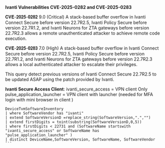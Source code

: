 **Ivanti Vulnerabilities CVE-2025-0282 and CVE-2025-0283**

𝐂𝐕𝐄-𝟐𝟎𝟐𝟓-𝟎𝟐𝟖𝟐  9.0 (Critical) 
A stack-based buffer overflow in Ivanti Connect Secure before version 22.7R2.5, Ivanti Policy Secure before version 22.7R1.2, and Ivanti Neurons for ZTA gateways before version 22.7R2.3 allows a remote unauthenticated attacker to achieve remote code execution. 

𝐂𝐕𝐄-𝟐𝟎𝟐𝟓-𝟎𝟐𝟖𝟑 7.0 (High)
A stack-based buffer overflow in Ivanti Connect Secure before version 22.7R2.5, Ivanti Policy Secure before version 22.7R1.2, and Ivanti Neurons for ZTA gateways before version 22.7R2.3 allows a local authenticated attacker to escalate their privileges. 

This query detect previous versions of Ivanti Connect Secure 22.7R2.5 to be updated ASAP using the patch provided by Ivanti.

**Ivanti Secure Access Client**:
ivanti_secure_access = VPN client Only
pulse_application_launcher = VPN client with launcher (needed for MFA login with mini browser in client )


```
DeviceTvmSoftwareInventory
| where SoftwareVendor has "ivanti"
| extend SoftwareVersionD =replace_string(SoftwareVersion,".","")
| extend firstDigits = toint(substring(SoftwareVersionD,0,5))
| where firstDigits < 22731 and (SoftwareName startswith "ivanti_secure_access" or SoftwareName has "pulse_application_launcher" )
| distinct DeviceName,SoftwareVersion, SoftwareName, SoftwareVendor ```
